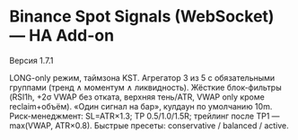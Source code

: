 # Binance Spot Signals (WebSocket) — HA Add-on

Версия 1.7.1

LONG-only режим, таймзона KST.
Агрегатор 3 из 5 с обязательными группами (тренд ∧ моментум ∧ ликвидность).
Жёсткие блок-фильтры (RSI1h, +2σ VWAP без отката, верхняя тень/ATR, VWAP only кроме reclaim+объём).
«Один сигнал на бар», кулдаун по умолчанию 10m.
Риск-менеджмент: SL=ATR×1.3; TP 0.5/1.0/1.5R; трейлинг после TP1 — max(VWAP, ATR×0.8).
Быстрые пресеты: conservative / balanced / active.
